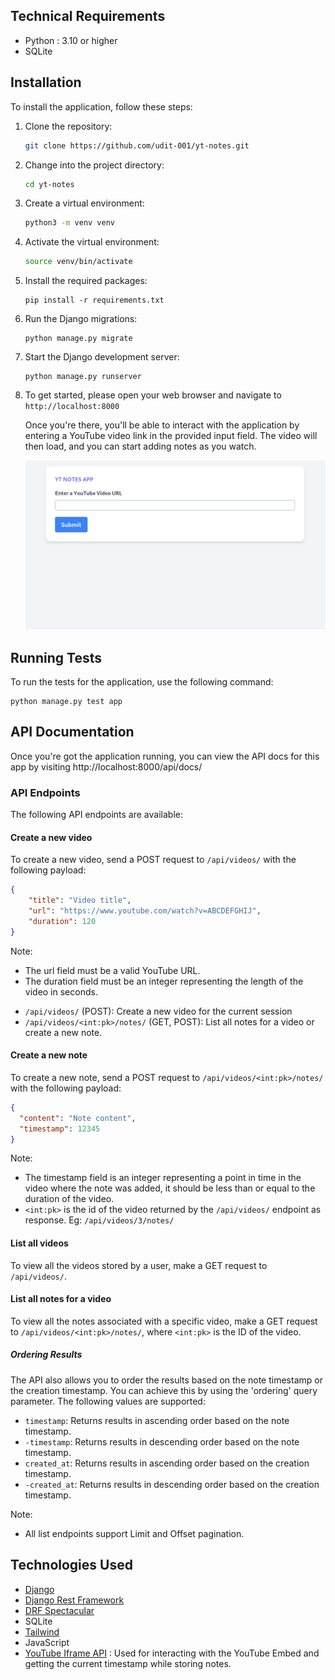## Technical Requirements
- Python : 3.10 or higher
- SQLite

## Installation
To install the application, follow these steps:

1. Clone the repository:
   ```bash
   git clone https://github.com/udit-001/yt-notes.git
   ```
2. Change into the project directory:
   ```bash
   cd yt-notes
   ```
3. Create a virtual environment:
   ```bash
   python3 -m venv venv
   ```
4. Activate the virtual environment:
   ```bash
   source venv/bin/activate
   ```
5. Install the required packages:
   ```
   pip install -r requirements.txt
   ```
6. Run the Django migrations:
   ```
   python manage.py migrate
   ```
7. Start the Django development server:
   ```
   python manage.py runserver
   ```
8. To get started, please open your web browser and navigate to `http://localhost:8000`

   Once you're there, you'll be able to interact with the application by entering a YouTube video link in the provided input field. The video will then load, and you can start adding notes as you watch.

   ![](./screenshots/url_page.png)

## Running Tests

To run the tests for the application, use the following command:
```
python manage.py test app
```

## API Documentation

Once you're got the application running, you can view the API docs for this app by visiting http://localhost:8000/api/docs/

### API Endpoints

The following API endpoints are available:

#### Create a new video

To create a new video, send a POST request to `/api/videos/` with the following payload:

```json
{
    "title": "Video title",
    "url": "https://www.youtube.com/watch?v=ABCDEFGHIJ",
    "duration": 120
}
```

Note:
- The url field must be a valid YouTube URL.
- The duration field must be an integer representing the length of the video in seconds.


* `/api/videos/` (POST): Create a new video for the current session
* `/api/videos/<int:pk>/notes/` (GET, POST): List all notes for a video or create a new note.


#### Create a new note
To create a new note, send a POST request to `/api/videos/<int:pk>/notes/` with the following payload:

```json
{
  "content": "Note content",
  "timestamp": 12345
}
```

Note:
- The timestamp field is an integer representing a point in time in the video where the note was added, it should be less than or equal to the duration of the video.
- `<int:pk>` is the id of the video returned by the `/api/videos/` endpoint as response. Eg: `/api/videos/3/notes/`

#### List all videos
To view all the videos stored by a user, make a GET request to `/api/videos/`.

#### List all notes for a video
To view all the notes associated with a specific video, make a GET request to `/api/videos/<int:pk>/notes/`, where `<int:pk>` is the ID of the video.

##### Ordering Results
The API also allows you to order the results based on the note timestamp or the creation timestamp. You can achieve this by using the 'ordering' query parameter. The following values are supported:
- `timestamp`: Returns results in ascending order based on the note timestamp.
- `-timestamp`: Returns results in descending order based on the note timestamp.
- `created_at`: Returns results in ascending order based on the creation timestamp.
- `-created_at`: Returns results in descending order based on the creation timestamp.


Note:
- All list endpoints support Limit and Offset pagination.


## Technologies Used
- [Django](https://www.djangoproject.com/)
- [Django Rest Framework](https://www.django-rest-framework.org/)
- [DRF Spectacular](https://drf-spectacular.readthedocs.io/)
- SQLite
- [Tailwind](https://tailwindcss.com/)
- JavaScript
- [YouTube Iframe API](https://developers.google.com/youtube/iframe_api_reference) : Used for interacting with the YouTube Embed and getting the current timestamp while storing notes.
